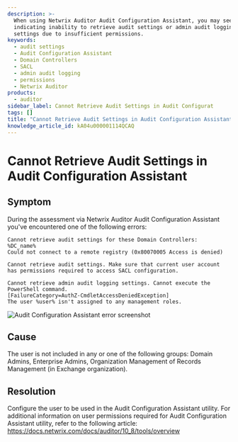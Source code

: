 ```yaml
---
description: >-
  When using Netwrix Auditor Audit Configuration Assistant, you may see errors
  indicating inability to retrieve audit settings or admin audit logging
  settings due to insufficient permissions.
keywords:
  - audit settings
  - Audit Configuration Assistant
  - Domain Controllers
  - SACL
  - admin audit logging
  - permissions
  - Netwrix Auditor
products:
  - auditor
sidebar_label: Cannot Retrieve Audit Settings in Audit Configurat
tags: []
title: "Cannot Retrieve Audit Settings in Audit Configuration Assistant"
knowledge_article_id: kA04u000001114QCAQ
---
```


# Cannot Retrieve Audit Settings in Audit Configuration Assistant

## Symptom

During the assessment via Netwrix Auditor Audit Configuration Assistant you've encountered one of the following errors:

```text
Cannot retrieve audit settings for these Domain Controllers:
%DC_name% 
Could not connect to a remote registry (0x80070005 Access is denied)
```

```text
Cannot retrieve audit settings. Make sure that current user account has permissions required to access SACL configuration.
```

```text
Cannot retrieve admin audit logging settings. Cannot execute the PowerShell command.
[FailureCategory=AuthZ-CmdletAccessDeniedException]
The user %user% isn't assigned to any management roles.
```

![Audit Configuration Assistant error screenshot](images/ka04u00000117HQ_0EM4u000008M035.png)

## Cause

The user is not included in any or one of the following groups: Domain Admins, Enterprise Admins, Organization Management of Records Management (in Exchange organization).

## Resolution

Configure the user to be used in the Audit Configuration Assistant utility. For additional information on user permissions required for Audit Configuration Assistant utility, refer to the following article: https://docs.netwrix.com/docs/auditor/10_8/tools/overview
